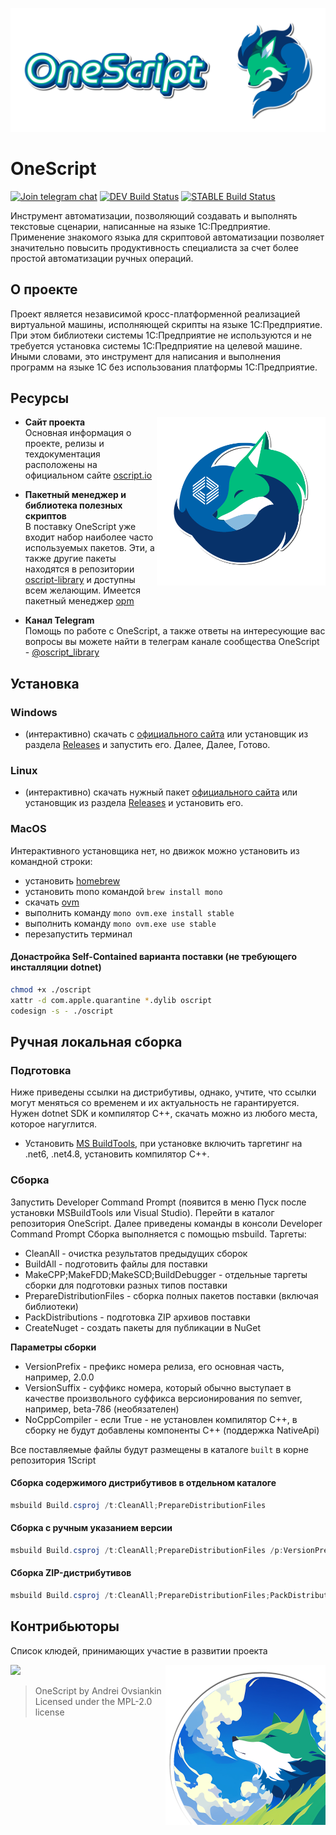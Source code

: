 ![cover_shadow](https://github.com/Bayselonarrend/OneScript/blob/develop/.github/cover_shadow.png?raw=true)


# OneScript 

[![Join telegram chat](https://img.shields.io/badge/chat-telegram-blue?style=flat-square&logo=telegram)](https://t.me/oscript_library) [![DEV Build Status](https://build.oscript.io/buildStatus/icon?job=1Script%2Fdevelop&style=flat-square&subject=dev)](https://build.oscript.io/job/1Script/job/develop/) [![STABLE Build Status](https://build.oscript.io/buildStatus/icon?job=1Script%2Fmaster&style=flat-square&subject=stable)](https://build.oscript.io/job/1Script/job/master/)

Инструмент автоматизации, позволяющий создавать и выполнять текстовые сценарии, написанные на языке 1С:Предприятие. Применение знакомого языка для скриптовой автоматизации позволяет значительно повысить продуктивность специалиста за счет более простой автоматизации ручных операций.

## О проекте

Проект является независимой кросс-платформенной реализацией виртуальной машины, исполняющей скрипты на языке 1С:Предприятие. При этом библиотеки системы 1С:Предприятие не используются и не требуется установка системы 1С:Предприятие на целевой машине.
Иными словами, это инструмент для написания и выполнения программ на языке 1С без использования платформы 1С:Предприятие.

## Ресурсы ##

<img src="https://github.com/Bayselonarrend/OneScript/blob/develop/.github/pic2.png?raw=true" align=right width=270>

+ **Сайт проекта** <br>
Основная информация о проекте, релизы и техдокументация расположены на официальном сайте [oscript.io](https://oscript.io)

+ **Пакетный менеджер и библиотека полезных скриптов** <br>
В поставку OneScript уже входит набор наиболее часто используемых пакетов. Эти, а также другие пакеты находятся в репозитории [oscript-library](https://github.com/oscript-library) и доступны всем желающим. Имеется пакетный менеджер [opm](https://github.com/oscript-library/opm)

+ **Канал Telegram** <br>
Помощь по работе с OneScript, а также ответы на интересующие вас вопросы вы можете найти в телеграм канале сообщества OneScript - [@oscript_library](https://t.me/oscript_library)

## Установка ##

### Windows ###

- (интерактивно) скачать c [официального сайта](https://oscript.io) или установщик из раздела [Releases](https://github.com/EvilBeaver/OneScript/releases) и запустить его. Далее, Далее, Готово.

### Linux ###

- (интерактивно) скачать нужный пакет [официального сайта](https://oscript.io) или установщик из раздела [Releases](https://github.com/EvilBeaver/OneScript/releases) и установить его.

### MacOS ###

Интерактивного установщика нет, но движок можно установить из командной строки:

- установить [homebrew](https://brew.sh/index_ru)
- установить mono командой `brew install mono`
- скачать [ovm](https://github.com/oscript-library/ovm/releases)
- выполнить команду `mono ovm.exe install stable`
- выполнить команду `mono ovm.exe use stable`
- перезапустить терминал

#### Донастройка Self-Contained варианта поставки (не требующего инсталляции dotnet)

```bash
chmod +x ./oscript
xattr -d com.apple.quarantine *.dylib oscript
codesign -s - ./oscript
```


## Ручная локальная сборка

### Подготовка

Ниже приведены ссылки на дистрибутивы, однако, учтите, что ссылки могут меняться со временем и их актуальность не гарантируется. Нужен dotnet SDK и компилятор C++, скачать можно из любого места, которое нагуглится.

* Установить [MS BuildTools](https://visualstudio.microsoft.com/ru/thank-you-downloading-visual-studio/?sku=buildtools&rel=16), при установке включить таргетинг на .net6, .net4.8, установить компилятор C++.

### Сборка

Запустить Developer Command Prompt (появится в меню Пуск после установки MSBuildTools или Visual Studio). Перейти в каталог репозитория OneScript. Далее приведены команды в консоли Developer Command Prompt
Сборка выполняется с помощью msbuild. Таргеты:

* CleanAll - очистка результатов предыдущих сборок
* BuildAll - подготовить файлы для поставки
* MakeCPP;MakeFDD;MakeSCD;BuildDebugger - отдельные таргеты сборки для подготовки разных типов поставки
* PrepareDistributionFiles - сборка полных пакетов поставки (включая библиотеки)
* PackDistributions - подготовка ZIP архивов поставки
* CreateNuget - создать пакеты для публикации в NuGet

**Параметры сборки**

* VersionPrefix - префикс номера релиза, его основная часть, например, 2.0.0
* VersionSuffix - суффикс номера, который обычно выступает в качестве произвольного суффикса версионирования по semver, например, beta-786 (необязателен)
* NoCppCompiler - если True - не установлен компилятор C++, в сборку не будут добавлены компоненты C++ (поддержка NativeApi)

Все поставляемые файлы будут размещены в каталоге `built` в корне репозитория 1Script

#### Сборка содержимого дистрибутивов в отдельном каталоге

```powershell
msbuild Build.csproj /t:CleanAll;PrepareDistributionFiles
```

#### Сборка с ручным указанием версии

```powershell
msbuild Build.csproj /t:CleanAll;PrepareDistributionFiles /p:VersionPrefix=2.0.0
```

#### Сборка ZIP-дистрибутивов

```powershell
msbuild Build.csproj /t:CleanAll;PrepareDistributionFiles;PackDistributions /p:VersionPrefix=2.0.0 /p:VersionSuffix=preview223
```

## Контрибьюторы
Список клюдей, принимающих участие в развитии проекта

<a href="https://github.com/EvilBeaver/OneScript/graphs/contributors">
  <img src="https://contrib.rocks/image?repo=EvilBeaver/OneScript" align=left/>
</a>

<img src="https://github.com/Bayselonarrend/OneScript/blob/develop/.github/pic3.png?raw=true" align=right width=256>

> OneScript by Andrei Ovsiankin <br>
> Licensed under the MPL-2.0 license
